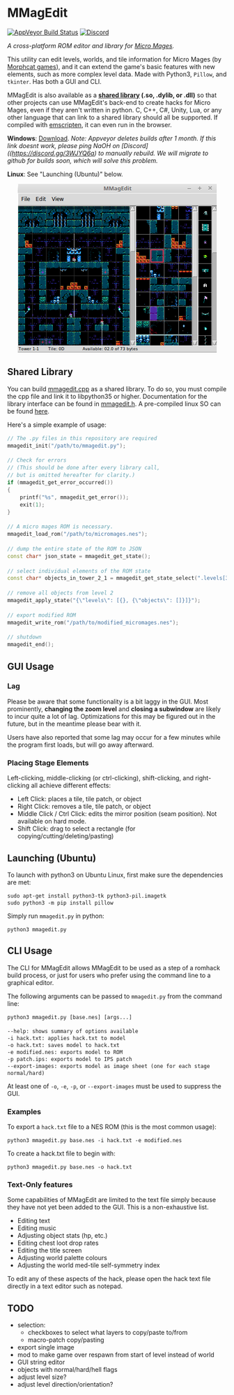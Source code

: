  # MMagEdit
 
[![AppVeyor Build Status](https://ci.appveyor.com/api/projects/status/github/nstbayless/mmagedit?svg=true)](https://ci.appveyor.com/project/nstbayless/mmagedit)
[![Discord](https://img.shields.io/discord/708407305833676960?svg=true)](https://discord.gg/3WJYQ6a)
 
*A cross-platform ROM editor and library for [Micro Mages](http://morphcat.de/micromages/).*
 
This utility can edit levels, worlds, and tile information for Micro Mages (by [Morphcat games](http://morphcat.de/)), and it can extend the game's basic features with new elements, such as more complex level data. Made with Python3, `Pillow`, and `tkinter`. Has both a GUI and CLI.

MMagEdit is also available as a **[shared library](#shared-library) (.so, .dylib, or .dll)** so that other projects can use MMagEdit's back-end to create hacks for Micro Mages, even if they aren't written in python. C, C++, C#, Unity, Lua, or any other language that can link to a shared library should all be supported. If compiled with [emscripten](https://emscripten.org/), it can even run in the browser.

**Windows**: [Download](https://ci.appveyor.com/api/projects/nstbayless/mmagedit/artifacts/mmagedit.zip).
*Note: Appveyor deletes builds after 1 month. If this link doesnt work, please ping NaOH on [Discord]((https://discord.gg/3WJYQ6a) to manually rebuild. We will migrate to github for builds soon, which will solve this problem.*

**Linux**: See "Launching (Ubuntu)" below.

<center><img src="screenshot.png" alt="Screenshot of MMagEdit" /></center>

## Shared Library

You can build [mmagedit.cpp](./libmmagedit/mmagedit.cpp) as a shared library. To do so, you must compile the cpp file and link it to libpython35 or higher. Documentation for the library interface can be found in [mmagedit.h](./libmmagedit/mmagedit.h). A pre-compiled linux SO can be found [here](https://github.com/nstbayless/mmagedit/releases/tag/v1.25-lib).

Here's a simple example of usage:

```C++
// The .py files in this repository are required
mmagedit_init("/path/to/mmagedit.py");

// Check for errors
// (This should be done after every library call,
// but is omitted hereafter for clarity.)
if (mmagedit_get_error_occurred())
{
    printf("%s", mmagedit_get_error());
    exit(1);
}

// A micro mages ROM is necessary.
mmagedit_load_rom("/path/to/micromages.nes");

// dump the entire state of the ROM to JSON
const char* json_state = mmagedit_get_state();

// select individual elements of the ROM state
const char* objects_in_tower_2_1 = mmagedit_get_state_select(".levels[3].objects");

// remove all objects from level 2
mmagedit_apply_state("{\"levels\": [{}, {\"objects\": []}]}");

// export modified ROM
mmagedit_write_rom("/path/to/modified_micromages.nes");

// shutdown
mmagedit_end();
```

## GUI Usage

### Lag

Please be aware that some functionality is a bit laggy in the GUI. Most prominently, **changing the zoom level**
and **closing a subwindow** are likely to incur quite a lot of lag. Optimizations for this may be figured out in the future,
but in the meantime please bear with it.

Users have also reported that some lag may occur for a few minutes while the program first loads, but will go away afterward.

### Placing Stage Elements

Left-clicking, middle-clicking (or ctrl-clicking), shift-clicking, and right-clicking all achieve different effects:

- Left Click: places a tile, tile patch, or object
- Right Click: removes a tile, tile patch, or object
- Middle Click / Ctrl Click: edits the mirror position (seam position). Not available on hard mode.
- Shift Click: drag to select a rectangle (for copying/cutting/deleting/pasting)

## Launching (Ubuntu)

To launch with python3 on Ubuntu Linux, first make sure the dependencies are met:

```
sudo apt-get install python3-tk python3-pil.imagetk
sudo python3 -m pip install pillow
```

Simply run `mmagedit.py` in python:

```
python3 mmagedit.py
```

## CLI Usage

The CLI for MMagEdit allows MMagEdit to be used as a step of a romhack build process, or just for users
who prefer using the command line to a graphical editor.

The following arguments can be passed to `mmagedit.py` from the command line:

```
python3 mmagedit.py [base.nes] [args...]

--help: shows summary of options available
-i hack.txt: applies hack.txt to model
-o hack.txt: saves model to hack.txt
-e modified.nes: exports model to ROM
-p patch.ips: exports model to IPS patch
--export-images: exports model as image sheet (one for each stage normal/hard)
```

At least one of `-o`, `-e`, `-p`, or `--export-images` must
be used to suppress the GUI.

### Examples

To export a `hack.txt` file to a NES ROM (this is the most common usage):

```
python3 mmagedit.py base.nes -i hack.txt -e modified.nes
```

To create a hack.txt file to begin with:

```
python3 mmagedit.py base.nes -o hack.txt
```

### Text-Only features

Some capabilities of MMagEdit are limited to the text file simply because they have not yet been added to the GUI. This is a non-exhaustive list.

- Editing text
- Editing music
- Adjusting object stats (hp, etc.)
- Editing chest loot drop rates
- Editing the title screen
- Adjusting world palette colours
- Adjusting the world med-tile self-symmetry index

To edit any of these aspects of the hack, please open the hack text file directly in a text editor such as notepad.

## TODO

- selection:
    - checkboxes to select what layers to copy/paste to/from
    - macro-patch copy/pasting
- export single image
- mod to make game over respawn from start of level instead of world
- GUI string editor
- objects with normal/hard/hell flags
- adjust level size?
- adjust level direction/orientation?
